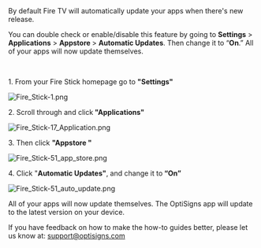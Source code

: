 <p> </p>
<p>By default Fire TV will automatically update your apps when there's new release.</p>
<p>You can double check or enable/disable this feature by going to <strong>Settings</strong> &gt; <strong>Applications</strong> &gt; <strong>Appstore </strong>&gt; <strong>Automatic Updates</strong>. Then change it to “<strong>On</strong>.” All of your apps will now update themselves.</p>
<p> </p>
<p>1. From your Fire Stick homepage go to <strong>"Settings"</strong></p>
<p><img src="https://support.optisigns.com/hc/article_attachments/1500012115741" alt="Fire_Stick-1.png"></p>
<p>2. Scroll through and click<strong> "Applications"</strong></p>
<p><img src="https://support.optisigns.com/hc/article_attachments/1500011814382" alt="Fire_Stick-17_Application.png"></p>
<p>3. Then click <strong>"Appstore "</strong></p>
<p><img src="https://support.optisigns.com/hc/article_attachments/1500011814402" alt="Fire_Stick-51_app_store.png"></p>
<p>4. Click "<strong>Automatic Updates"</strong>, and change it to<strong> “On”</strong></p>
<p><img src="https://support.optisigns.com/hc/article_attachments/1500011814422" alt="Fire_Stick-51_auto_update.png"></p>
<p>All of your apps will now update themselves. The OptiSigns app will update to the latest version on your device.</p>
<p>If you have feedback on how to make the how-to guides better, please let us know at: <a class="link-viewer_link__2qJYG blog-link-hashtag-color y_1_u" href="mailto:support@optisigns.com" target="_top" rel="noreferrer">support@optisigns.com</a></p>